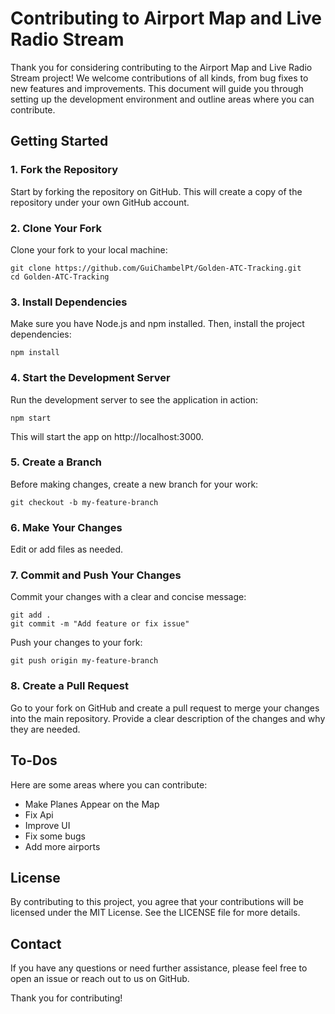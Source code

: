 # Contributing to Airport Map and Live Radio Stream

Thank you for considering contributing to the Airport Map and Live Radio Stream project! We welcome contributions of all kinds, from bug fixes to new features and improvements. This document will guide you through setting up the development environment and outline areas where you can contribute.

## Getting Started

### 1. Fork the Repository

Start by forking the repository on GitHub. This will create a copy of the repository under your own GitHub account.

### 2. Clone Your Fork

Clone your fork to your local machine:

```
git clone https://github.com/GuiChambelPt/Golden-ATC-Tracking.git
cd Golden-ATC-Tracking
```

### 3. Install Dependencies
Make sure you have Node.js and npm installed. Then, install the project dependencies:

```
npm install
```

### 4. Start the Development Server
Run the development server to see the application in action:

```
npm start
```
This will start the app on http://localhost:3000.

### 5. Create a Branch
Before making changes, create a new branch for your work:

```
git checkout -b my-feature-branch
```

### 6. Make Your Changes
Edit or add files as needed. 


### 7. Commit and Push Your Changes
Commit your changes with a clear and concise message:

```
git add .
git commit -m "Add feature or fix issue"
```
Push your changes to your fork:
```
git push origin my-feature-branch
```

### 8. Create a Pull Request
Go to your fork on GitHub and create a pull request to merge your changes into the main repository. Provide a clear description of the changes and why they are needed.

## To-Dos
Here are some areas where you can contribute:

- Make Planes Appear on the Map
- Fix Api 
- Improve UI
- Fix some bugs
- Add more airports

## License
By contributing to this project, you agree that your contributions will be licensed under the MIT License. See the LICENSE file for more details.

## Contact
If you have any questions or need further assistance, please feel free to open an issue or reach out to us on GitHub.

Thank you for contributing!

